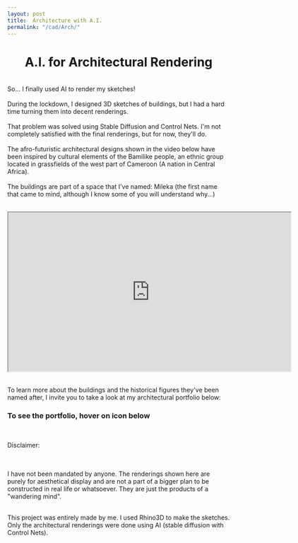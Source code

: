 ```yaml
---
layout: post
title:  Architecture with A.I.
permalink: "/cad/Arch/"
---
```


<div class="w3-row">
    <h1 style="text-align:center">A.I. for Architectural Rendering</h1>

<p class = "justify">
<br>
So... I finally used AI to render my sketches!
<br>
<br>
During the lockdown, I designed 3D sketches of buildings, but I had a hard time turning them into decent renderings.
<br>
<br>
That problem was solved using Stable Diffusion and Control Nets. I'm not completely satisfied with the final renderings, but for now, they'll do.
<br>
<br>
The afro-futuristic architectural designs shown in the video below have been inspired by cultural elements of the Bamilike people, an ethnic group located in grassfields of the west part of Cameroon (A nation in Central Africa). 
<br>
<br>
The buildings are part of a space that I've named: Mileka (the first name that came to mind, although I know some of you will understand why...)
</p>

<br>
<div class="w3-main w3-center" >
<iframe width="640" height="360"
src="https://www.youtube.com/embed/_hgy1RzowPI">
</iframe>
</div>
<br>

<p class = "justify">
To learn more about the buildings and the historical figures they've been named after, I invite you to take a look at my architectural portfolio below: 
</p>

</div>

<div class="w3-main w3-center" >
<h3 >To see the portfolio, hover on icon below</h3><br>
<a href="/portfolio/assets/pdf/Nsiempba_Portfolio.pdf" target="_blank" >
<i class="fa fa-building-o big" style="font-size:120px"></i>
</a>
</div>


<div class="w3-row">
<p class = "justify">
Disclaimer:
<br>
<br>
<br>

I have not been mandated by anyone. The renderings shown here are purely for aesthetical display and are not a part of a bigger plan to be constructed in real life or whatsoever. They are just the products of a "wandering mind".

<br>
This project was entirely made by me. I used Rhino3D to make the sketches. Only the architectural renderings were done using AI (stable diffusion with Control Nets).


</p>


</div>




